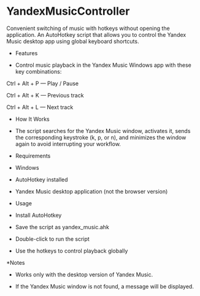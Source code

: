 # YandexMusicController
Convenient switching of music with hotkeys without opening the application.
An AutoHotkey script that allows you to control the Yandex Music desktop app using global keyboard shortcuts.

* Features
- Control music playback in the Yandex Music Windows app with these key combinations:

Ctrl + Alt + P — Play / Pause

Ctrl + Alt + K — Previous track

Ctrl + Alt + L — Next track

* How It Works
- The script searches for the Yandex Music window, activates it, sends the corresponding keystroke (k, p, or n), and minimizes the window again to avoid interrupting your workflow.

* Requirements
- Windows

- AutoHotkey installed

- Yandex Music desktop application (not the browser version)

* Usage
- Install AutoHotkey

- Save the script as yandex_music.ahk

- Double-click to run the script

- Use the hotkeys to control playback globally

*Notes
- Works only with the desktop version of Yandex Music.

- If the Yandex Music window is not found, a message will be displayed.
